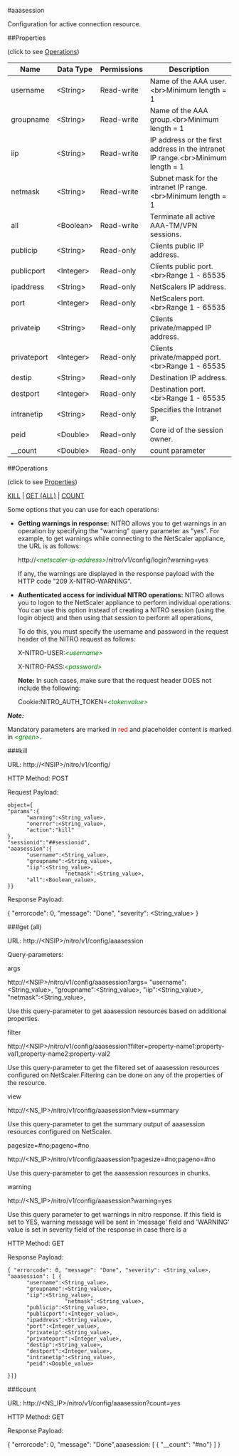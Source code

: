 #aaasession

Configuration for active connection resource.


##Properties 
<span>(click to see [Operations](#operations))</span>


<table><thead><tr><th>Name</th><th> Data Type</th><th> Permissions</th><th>Description</th></tr></thead><tbody><tr><td>username</td><td>&lt;String></td><td>Read-write</td><td>Name of the AAA user.&lt;br>Minimum length = 1</td><tr><tr><td>groupname</td><td>&lt;String></td><td>Read-write</td><td>Name of the AAA group.&lt;br>Minimum length = 1</td><tr><tr><td>iip</td><td>&lt;String></td><td>Read-write</td><td>IP address or the first address in the intranet IP range.&lt;br>Minimum length = 1</td><tr><tr><td>netmask</td><td>&lt;String></td><td>Read-write</td><td>Subnet mask for the intranet IP range.&lt;br>Minimum length = 1</td><tr><tr><td>all</td><td>&lt;Boolean></td><td>Read-write</td><td>Terminate all active AAA-TM/VPN sessions.</td><tr><tr><td>publicip</td><td>&lt;String></td><td>Read-only</td><td>Clients public IP address.</td><tr><tr><td>publicport</td><td>&lt;Integer></td><td>Read-only</td><td>Clients public port.&lt;br>Range 1 - 65535</td><tr><tr><td>ipaddress</td><td>&lt;String></td><td>Read-only</td><td>NetScalers IP address.</td><tr><tr><td>port</td><td>&lt;Integer></td><td>Read-only</td><td>NetScalers port.&lt;br>Range 1 - 65535</td><tr><tr><td>privateip</td><td>&lt;String></td><td>Read-only</td><td>Clients private/mapped IP address.</td><tr><tr><td>privateport</td><td>&lt;Integer></td><td>Read-only</td><td>Clients private/mapped port.&lt;br>Range 1 - 65535</td><tr><tr><td>destip</td><td>&lt;String></td><td>Read-only</td><td>Destination IP address.</td><tr><tr><td>destport</td><td>&lt;Integer></td><td>Read-only</td><td>Destination port.&lt;br>Range 1 - 65535</td><tr><tr><td>intranetip</td><td>&lt;String></td><td>Read-only</td><td>Specifies the Intranet IP.</td><tr><tr><td>peid</td><td>&lt;Double></td><td>Read-only</td><td>Core id of the session owner.</td><tr><tr><td>__count</td><td>&lt;Double></td><td>Read-only</td><td>count parameter</td><tr></tbody></table>
##Operations 
<span>(click to see [Properties](#properties))</span>


[KILL](#kill) | [GET (ALL)](#get-(all)) | [COUNT](#count)


Some options that you can use for each operations:
<ul><li><p><b>Getting warnings in response:</b> NITRO allows you to get warnings in an operation by specifying the "warning" query parameter as "yes". For example, to get warnings while connecting to the NetScaler appliance, the URL is as follows:</p><p>http://<span style="color:green;font-style:italic;">&lt;netscaler-ip-address&gt;</span>/nitro/v1/config/login?warning=yes</p><p>If any, the warnings are displayed in the response payload with the HTTP code "209 X-NITRO-WARNING".</p></li><li><p><b>Authenticated access for individual NITRO operations:</b> NITRO allows you to logon to the NetScaler appliance to perform individual operations. You can use this option instead of creating a NITRO session (using the login object) and then using that session to perform all operations,</p><p>To do this, you must specify the username and password in the request header of the NITRO request as follows:</p><p>X-NITRO-USER:<span style="color:green;font-style:italic;">&lt;username&gt;</span></p><p>X-NITRO-PASS:<span style="color:green;font-style:italic;">&lt;password&gt;</span></p><p><b>Note:</b> In such cases, make sure that the request header DOES not include the following:</p><p>Cookie:NITRO_AUTH_TOKEN=<span style="color:green;font-style:italic;">&lt;tokenvalue&gt;</span></p></li></ul>



***Note:*** 
Mandatory parameters are marked in <span style="color:#FF0000;">red</span> and placeholder content is marked in <span style="color:green;font-style:italic">&lt;green&gt;</span>.

###kill



URL: http://&lt;NSIP&gt;/nitro/v1/config/
HTTP Method: POST
Request Payload: ```object={"params":{      "warning":<String_value>,      "onerror":<String_value>,      "action":"kill"},"sessionid":"##sessionid","aaasession":{      "username":<String_value>,      "groupname":<String_value>,      "iip":<String_value>,                  "netmask":<String_value>,      "all":<Boolean_value>,}}```
Response Payload: 
{ "errorcode": 0, "message": "Done", "severity": <String_value> }


###get (all)



URL: http://&lt;NSIP&gt;/nitro/v1/config/aaasession
Query-parameters:
args
http://&lt;NSIP&gt;/nitro/v1/config/aaasession?args=      "username":&lt;String_value&gt;,      "groupname":&lt;String_value&gt;,      "iip":&lt;String_value&gt;,                  "netmask":&lt;String_value&gt;,
Use this query-parameter to get aaasession resources based on additional properties.


filter
http://&lt;NSIP&gt;/nitro/v1/config/aaasession?filter=property-name1:property-val1,property-name2:property-val2
Use this query-parameter to get the filtered set of aaasession resources configured on NetScaler.Filtering can be done on any of the properties of the resource.


view
http://&lt;NS_IP&gt;/nitro/v1/config/aaasession?view=summary
Use this query-parameter to get the summary output of aaasession resources configured on NetScaler.


pagesize=#no;pageno=#no
http://&lt;NS_IP&gt;/nitro/v1/config/aaasession?pagesize=#no;pageno=#no
Use this query-parameter to get the aaasession resources in chunks.


warning
http://&lt;NS_IP&gt;/nitro/v1/config/aaasession?warning=yes
Use this query parameter to get warnings in nitro response. If this field is set to YES, warning message will be sent in 'message' field and 'WARNING' value is set in severity field of the response in case there is a



HTTP Method: GET
Response Payload: ```{ "errorcode": 0, "message": "Done", "severity": <String_value>, "aaasession": [ {      "username":<String_value>,      "groupname":<String_value>,      "iip":<String_value>,                  "netmask":<String_value>,      "publicip":<String_value>,      "publicport":<Integer_value>,      "ipaddress":<String_value>,      "port":<Integer_value>,      "privateip":<String_value>,      "privateport":<Integer_value>,      "destip":<String_value>,      "destport":<Integer_value>,      "intranetip":<String_value>,      "peid":<Double_value>}]}```



###count



URL: http://&lt;NS_IP&gt;/nitro/v1/config/aaasession?count=yes
HTTP Method: GET
Response Payload: 
{ "errorcode": 0, "message": "Done",aaasession: [ { "__count": "#no"} ] }



